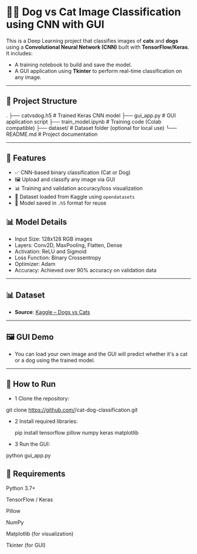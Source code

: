 # 🐶🐱 Dog vs Cat Image Classification using CNN with GUI

This is a Deep Learning project that classifies images of **cats** and **dogs** using a **Convolutional Neural Network (CNN)** built with **TensorFlow/Keras**.  
It includes:
- A training notebook to build and save the model.
- A GUI application using **Tkinter** to perform real-time classification on any image.

---

## 📂 Project Structure

.
├── catvsdog.h5 # Trained Keras CNN model
├── gui_app.py # GUI application script
├── train_model.ipynb # Training code (Colab compatible)
├── dataset/ # Dataset folder (optional for local use)
└── README.md # Project documentation


---

## 🚀 Features

- ✅ CNN-based binary classification (Cat or Dog)
- 🖼️ Upload and classify any image via GUI
- 📊 Training and validation accuracy/loss visualization
- 📁 Dataset loaded from Kaggle using `opendatasets`
- 💾 Model saved in `.h5` format for reuse

## 📊 Model Details

- Input Size: 128x128 RGB images
- Layers: Conv2D, MaxPooling, Flatten, Dense
- Activation: ReLU and Sigmoid
- Loss Function: Binary Crossentropy
- Optimizer: Adam
- Accuracy: Achieved over 90% accuracy on validation data


---

## 📊 Dataset

- **Source**: [Kaggle – Dogs vs Cats](https://www.kaggle.com/datasets/salader/dogs-vs-cats)

---
## 🖼️ GUI Demo

- You can load your own image and the GUI will predict whether it's a cat or a dog using the trained model.
- --

## 🚀 How to Run

- 1 Clone the repository:
  
git clone https://github.com/<your-username>/cat-dog-classification.git

- 2 Install required libraries:

  pip install tensorflow pillow numpy keras matplotlib

- 3 Run the GUI:

python gui_app.py


## 📌 Requirements

Python 3.7+

TensorFlow / Keras

Pillow

NumPy

Matplotlib (for visualization)

Tkinter (for GUI)



  
